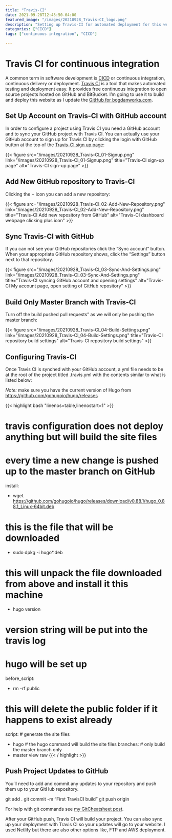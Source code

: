 ```yaml
---
title: "Travis-CI"
date: 2021-09-28T12:45:50-04:00
featured_image: "/images/20210928_Travis-CI_logo.png"
description: "Setting up Travis-CI for automated deployment for this website, bogdanworks.com"
categories: ["CICD"]
tags: ["continuous integration", "CICD"]

---
```


#  Travis CI for continuous integration
A common term in software development is [CICD](https://en.wikipedia.org/wiki/CI/CD) or continuous integration, continuous delivery or deployment. [Travis CI](https://www.travis-ci.com) is a tool that makes automated testing and deployment easy. It provides free continuous integration to open source projects hosted on GitHub and BitBucket. I’m going to use it to build and deploy this website as I update the [GitHub for bogdanworks.com](https://github.com/mnbogdan/bogdanworks).  

## Set Up Account on Travis-CI with GitHub account
In order to configure a project using Travis CI you need a GitHub account and to sync your GitHub project with Travis CI. You can actually use your GitHub account to sign up for Travis CI by clicking the login with GitHub button at the top of the [Travis-CI sign up page](https://app.travis-ci.com/signup):

{{< figure src="/images/20210928_Travis-CI_01-Signup.png" link="/images/20210928_Travis-CI_01-Signup.png" title="Travis-CI sign-up page" alt="Travis-CI sign-up page" >}}

## Add New GitHub repository to Travis-CI
Clicking the + icon you can add a new repository:

{{< figure src="/images/20210928_Travis-CI_02-Add-New-Repository.png" link="/images/20210928_Travis-CI_02-Add-New-Repository.png" title="Travis-CI Add new repository from GitHub" alt="Travis-CI dashboard webpage clicking plus icon" >}}

## Sync Travis-CI with GitHub
If you can not see your GitHub repositories click the “Sync account” button. When your appropriate GitHub repository shows, click the “Settings” button next to that repository.

{{< figure src="/images/20210928_Travis-CI_03-Sync-And-Settings.png" link="/images/20210928_Travis-CI_03-Sync-And-Settings.png" title="Travis-CI syncing GitHub account and opening settings" alt="Travis-CI My account page, open setting of GitHub repository" >}}

## Build Only Master Branch with Travis-CI
Turn off the build pushed pull requests” as we will only be pushing the master branch: 

{{< figure src="/images/20210928_Travis-CI_04-Build-Settings.png" link="/images/20210928_Travis-CI_04-Build-Settings.png" title="Travis-CI repository build settings" alt="Travis-CI repository build settings" >}}

## Configuring Travis-CI
Once Travis CI is synched with your GitHub account, a yml file needs to be at the root of the project titled .travis.yml with the contents similar to what is listed below:

_Note:_ make sure you have the current version of Hugo from https://github.com/gohugoio/hugo/releases

{{< highlight bash "linenos=table,linenostart=1" >}}
# travis configuration does not deploy anything but will build the site files 
# every time a new change is pushed up to the master branch on GitHub
install:
- wget https://github.com/gohugoio/hugo/releases/download/v0.88.1/hugo_0.88.1_Linux-64bit.deb
# this is the file that will be downloaded
- sudo dpkg -i hugo*.deb 
# this will unpack the file downloaded from above and install it this machine
- hugo version 
# version string will be put into the travis log
# hugo will be set up
before_script:
- rm -rf public 
# this will delete the public folder if it happens to exist already
script: # generate the site files
- hugo # the hugo command will build the site files
branches: # only build the master branch
only
 - master
view raw
{{< / highlight >}}

<!-- {{< gist mnbogdan 397c65e2f283f05264f0271832b3027d>}} -->

## Push Project Updates to GitHub
You’ll need to add and commit any updates to your repository and push them up to your GitHub repository. 

git add .
git commit -m “First TravisCI build”
git push origin

For help with git commands see [my GitCheatsheet post](/en/post/gitcheatsheet/).

After your GitHub push, Travis CI will build your project. You can also sync up your deployment with Travis CI so your updates will go to your website. I used Netlify but there are also other options like, FTP and AWS deployment. 
